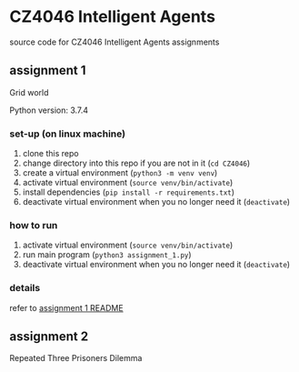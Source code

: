 # CZ4046 Intelligent Agents

source code for CZ4046 Intelligent Agents assignments  

## assignment 1

Grid world

Python version: 3.7.4

### set-up (on linux machine)

1. clone this repo
2. change directory into this repo if you are not in it (`cd CZ4046`)
3. create a virtual environment (`python3 -m venv venv`)
4. activate virtual environment (`source venv/bin/activate`)
5. install dependencies (`pip install -r requirements.txt`)
6. deactivate virtual environment when you no longer need it (`deactivate`)

### how to run

1. activate virtual environment (`source venv/bin/activate`)
2. run main program (`python3 assignment_1.py`)
3. deactivate virtual environment when you no longer need it (`deactivate`)

### details

refer to [assignment 1 README](assignment_1/README.md)

## assignment 2

Repeated Three Prisoners Dilemma
